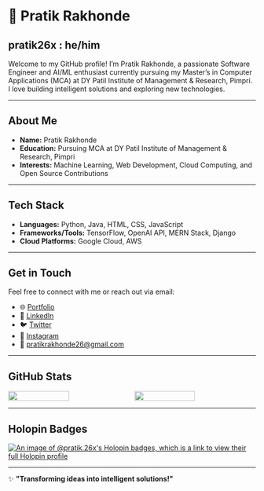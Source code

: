 # 🚀 Pratik Rakhonde  
## pratik26x : he/him  

Welcome to my GitHub profile! I’m Pratik Rakhonde, a passionate Software Engineer and AI/ML enthusiast currently pursuing my Master’s in Computer Applications (MCA) at DY Patil Institute of Management & Research, Pimpri. I love building intelligent solutions and exploring new technologies.

---

## About Me

- **Name:** Pratik Rakhonde  
- **Education:** Pursuing MCA at DY Patil Institute of Management & Research, Pimpri  
- **Interests:** Machine Learning, Web Development, Cloud Computing, and Open Source Contributions  

---

## Tech Stack

- **Languages:** Python, Java, HTML, CSS, JavaScript  
- **Frameworks/Tools:** TensorFlow, OpenAI API, MERN Stack, Django  
- **Cloud Platforms:** Google Cloud, AWS  

---

## Get in Touch

Feel free to connect with me or reach out via email:

- 🌐 [Portfolio](https://pratikdevin.netlify.app)  
- 🔗 [LinkedIn](https://www.linkedin.com/in/pratik-rakhonde-952557280/)  
- 🐦 [Twitter](https://x.com/pratik26x)  
- 📸 [Instagram](https://www.instagram.com/pratik.26x/)  
- 📧 pratikrakhonde26@gmail.com  

---

## GitHub Stats

<div style="display:flex; align-items:start; gap:.7em">
   <img style="width: 50%;" src="https://github-readme-stats.vercel.app/api?username=pratik.26x&show_icons=false&theme=dark&rank_icon=github&hide_border=true" > 
   <img style="width: 50%;" src="https://github-readme-stats.vercel.app/api/top-langs/?username=pratik26x&theme=dark&hide_progress=true&hide_border=true" />
</div>

---

## Holopin Badges

[![An image of @pratik.26x's Holopin badges, which is a link to view their full Holopin profile](https://holopin.me/pratik26x)](https://holopin.io/@pratik.26x)

---

✨ **"Transforming ideas into intelligent solutions!"**

